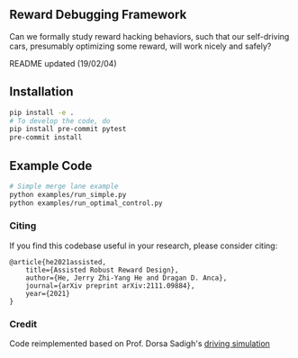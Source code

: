 ## Reward Debugging Framework

Can we formally study reward hacking behaviors, such that our self-driving cars, presumably optimizing some reward, will work nicely and safely?

README updated (19/02/04)

## Installation

```bash
pip install -e .
# To develop the code, do
pip install pre-commit pytest
pre-commit install
```

## Example Code
```bash
# Simple merge lane example
python examples/run_simple.py
python examples/run_optimal_control.py
```


### Citing

If you find this codebase useful in your research, please consider citing:

	@article{he2021assisted,
  	    title={Assisted Robust Reward Design},
  	    author={He, Jerry Zhi-Yang He and Dragan D. Anca},
  	    journal={arXiv preprint arXiv:2111.09884},
  	    year={2021}
	}


### Credit
Code reimplemented based on Prof. Dorsa Sadigh's [driving simulation](https://github.com/dsadigh/driving-interactions)
